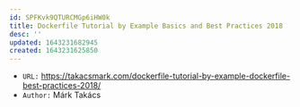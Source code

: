 ```yaml
---
id: SPFKvk9QTURCMGp6iHW0k
title: Dockerfile Tutorial by Example Basics and Best Practices 2018
desc: ''
updated: 1643231682945
created: 1643231625850
---
```


- `URL:` <https://takacsmark.com/dockerfile-tutorial-by-example-dockerfile-best-practices-2018/>
- `Author:` Márk Takács

